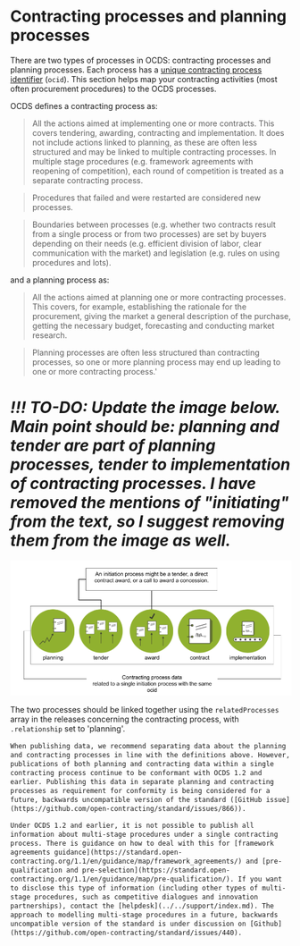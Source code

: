 # Contracting processes and planning processes

There are two types of processes in OCDS: contracting processes and planning processes. Each process has a [unique contracting process identifier](https://standard.open-contracting.org/latest/en/schema/identifiers/#contracting-process-identifier-ocid) (`ocid`). This section helps map your contracting activities (most often procurement procedures) to the OCDS processes. 

OCDS defines a contracting process as:

> All the actions aimed at implementing one or more contracts. This covers tendering, awarding, contracting and implementation. It does not include actions linked to planning, as these are often less structured and may be linked to multiple contracting processes. In multiple stage procedures (e.g. framework agreements with reopening of competition), each round of competition is treated as a separate contracting process.

> Procedures that failed and were restarted are considered new processes.

> Boundaries between processes (e.g. whether two contracts result from a single process or from two processes) are set by buyers depending on their needs (e.g. efficient division of labor, clear communication with the market) and legislation (e.g. rules on using procedures and lots).

and a planning process as: 

> All the actions aimed at planning one or more contracting processes. This covers, for example, establishing the rationale for the procurement, giving the market a general description of the purchase, getting the necessary budget, forecasting and conducting market research.

> Planning processes are often less structured than contracting processes, so one or more planning process may end up leading to one or more contracting process.'

# _!!! TO-DO: Update the image below. Main point should be: planning and tender are part of planning processes, tender to implementation of contracting processes. I have removed the mentions of "initiating" from the text, so I suggest removing them from the image as well._  
![Contracting Process](../../_static/png/contracting_process.png)

The two processes should be linked together using the `relatedProcesses` array in the releases concerning the contracting process, with `.relationship` set to 'planning'. 

```{note}
When publishing data, we recommend separating data about the planning and contracting processes in line with the definitions above. However, publications of both planning and contracting data within a single contracting process continue to be conformant with OCDS 1.2 and earlier. Publishing this data in separate planning and contracting processes as requirement for conformity is being considered for a future, backwards uncompatible version of the standard ([GitHub issue](https://github.com/open-contracting/standard/issues/866)).
```

```{note}
Under OCDS 1.2 and earlier, it is not possible to publish all information about multi-stage procedures under a single contracting process. There is guidance on how to deal with this for [framework agreements guidance](https://standard.open-contracting.org/1.1/en/guidance/map/framework_agreements/) and [pre-qualification and pre-selection](https://standard.open-contracting.org/1.1/en/guidance/map/pre-qualification/). If you want to disclose this type of information (including other types of multi-stage procedures, such as competitive dialogues and innovation partnerships), contact the [helpdesk](../../support/index.md). The approach to modelling multi-stage procedures in a future, backwards uncompatible version of the standard is under discussion on [Github](https://github.com/open-contracting/standard/issues/440).
```
